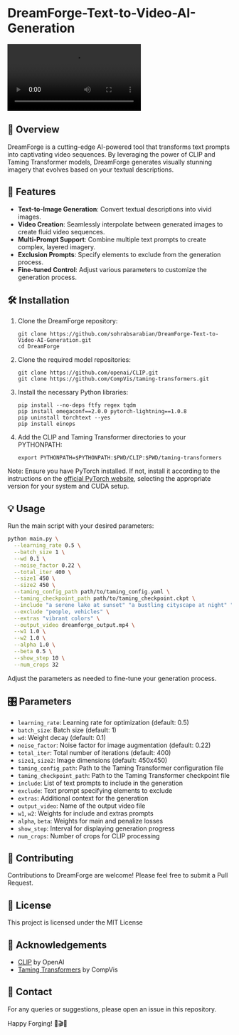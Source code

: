 # DreamForge-Text-to-Video-AI-Generation

![DreamForge Demo](Movie.mp4)

## 🌟 Overview

DreamForge is a cutting-edge AI-powered tool that transforms text prompts into captivating video sequences. By leveraging the power of CLIP and Taming Transformer models, DreamForge generates visually stunning imagery that evolves based on your textual descriptions.

## 🚀 Features

- **Text-to-Image Generation**: Convert textual descriptions into vivid images.
- **Video Creation**: Seamlessly interpolate between generated images to create fluid video sequences.
- **Multi-Prompt Support**: Combine multiple text prompts to create complex, layered imagery.
- **Exclusion Prompts**: Specify elements to exclude from the generation process.
- **Fine-tuned Control**: Adjust various parameters to customize the generation process.

## 🛠 Installation

1. Clone the DreamForge repository:
   ```
   git clone https://github.com/sohrabsarabian/DreamForge-Text-to-Video-AI-Generation.git
   cd DreamForge
   ```

2. Clone the required model repositories:
   ```
   git clone https://github.com/openai/CLIP.git
   git clone https://github.com/CompVis/taming-transformers.git
   ```

3. Install the necessary Python libraries:
   ```
   pip install --no-deps ftfy regex tqdm
   pip install omegaconf==2.0.0 pytorch-lightning==1.0.8
   pip uninstall torchtext --yes
   pip install einops
   ```

4. Add the CLIP and Taming Transformer directories to your PYTHONPATH:
   ```
   export PYTHONPATH=$PYTHONPATH:$PWD/CLIP:$PWD/taming-transformers
   ```

Note: Ensure you have PyTorch installed. If not, install it according to the instructions on the [official PyTorch website](https://pytorch.org/get-started/locally/), selecting the appropriate version for your system and CUDA setup.

## 💡 Usage

Run the main script with your desired parameters:

```bash
python main.py \
  --learning_rate 0.5 \
  --batch_size 1 \
  --wd 0.1 \
  --noise_factor 0.22 \
  --total_iter 400 \
  --size1 450 \
  --size2 450 \
  --taming_config_path path/to/taming_config.yaml \
  --taming_checkpoint_path path/to/taming_checkpoint.ckpt \
  --include "a serene lake at sunset" "a bustling cityscape at night" "a lush forest in spring" \
  --exclude "people, vehicles" \
  --extras "vibrant colors" \
  --output_video dreamforge_output.mp4 \
  --w1 1.0 \
  --w2 1.0 \
  --alpha 1.0 \
  --beta 0.5 \
  --show_step 10 \
  --num_crops 32
```

Adjust the parameters as needed to fine-tune your generation process.

## 🎛 Parameters

- `learning_rate`: Learning rate for optimization (default: 0.5)
- `batch_size`: Batch size (default: 1)
- `wd`: Weight decay (default: 0.1)
- `noise_factor`: Noise factor for image augmentation (default: 0.22)
- `total_iter`: Total number of iterations (default: 400)
- `size1`, `size2`: Image dimensions (default: 450x450)
- `taming_config_path`: Path to the Taming Transformer configuration file
- `taming_checkpoint_path`: Path to the Taming Transformer checkpoint file
- `include`: List of text prompts to include in the generation
- `exclude`: Text prompt specifying elements to exclude
- `extras`: Additional context for the generation
- `output_video`: Name of the output video file
- `w1`, `w2`: Weights for include and extras prompts
- `alpha`, `beta`: Weights for main and penalize losses
- `show_step`: Interval for displaying generation progress
- `num_crops`: Number of crops for CLIP processing

## 🤝 Contributing

Contributions to DreamForge are welcome! Please feel free to submit a Pull Request.

## 📄 License

This project is licensed under the MIT License

## 🙏 Acknowledgements

- [CLIP](https://github.com/openai/CLIP) by OpenAI
- [Taming Transformers](https://github.com/CompVis/taming-transformers) by CompVis

## 📧 Contact

For any queries or suggestions, please open an issue in this repository.

Happy Forging! 🎨🎬✨
